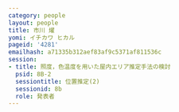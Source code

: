 ```yaml
---
category: people
layout: people
title: 市川 燿
yomi: イチカワ ヒカル
pageid: '4281'
emailhash: a71335b312aef83af9c5371af811536c
session:
- title: 照度，色温度を用いた屋内エリア推定手法の検討
  psid: 8B-2
  sessiontitle: 位置推定(2)
  sessionid: 8b
  role: 発表者
---
```

